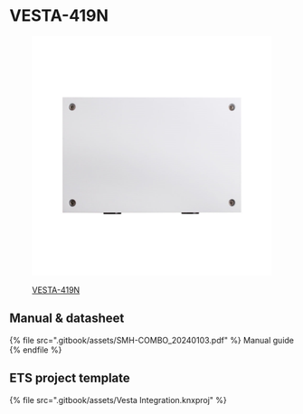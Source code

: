 # VESTA-419N

<figure><img src=".gitbook/assets/image (37) (1).png" alt=""><figcaption><p><a href="https://bydemes.com/es/productos/intrusion/alarma-vesta/dispositivos-v-max-bus-para-hibrida/VESTA-419N/especificaciones">VESTA-419N</a></p></figcaption></figure>

## Manual & datasheet

{% file src=".gitbook/assets/SMH-COMBO_20240103.pdf" %}
Manual guide
{% endfile %}



## ETS project template

{% file src=".gitbook/assets/Vesta Integration.knxproj" %}
